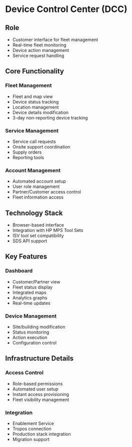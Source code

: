 # Device Control Center (DCC)

## Role
- Customer interface for fleet management
- Real-time fleet monitoring
- Device action management
- Service request handling

## Core Functionality

### Fleet Management
- Fleet and map view
- Device status tracking
- Location management
- Device details modification
- 3-day non-reporting device tracking

### Service Management
- Service call requests
- Onsite support coordination
- Supply orders
- Reporting tools

### Account Management
- Automated account setup
- User role management
- Partner/Customer access control
- Fleet information access

## Technology Stack
- Browser-based interface
- Integration with HP MPS Tool Sets
- ISV tool set compatibility
- SDS API support

## Key Features

### Dashboard
- Customer/Partner view
- Fleet status display
- Integrated maps
- Analytics graphs
- Real-time updates

### Device Management
- Site/building modification
- Status monitoring
- Action execution
- Configuration control

## Infrastructure Details

### Access Control
- Role-based permissions
- Automated user setup
- Instant access provisioning
- Fleet visibility management

### Integration
- Enablement Service
- Tropos connection
- Production stack integration
- Migration support